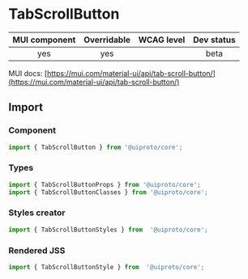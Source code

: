 # TabScrollButton

MUI component | Overridable | WCAG level | Dev status
:-----------: | :---------: | :--------: | :------------:
yes | yes | | beta

MUI docs: [https://mui.com/material-ui/api/tab-scroll-button/](https://mui.com/material-ui/api/tab-scroll-button/)

## Import

### Component
```javascript
import { TabScrollButton } from '@uiproto/core';
```
### Types
```javascript
import { TabScrollButtonProps } from '@uiproto/core';
import { TabScrollButtonClasses } from '@uiproto/core';
```

### Styles creator
```javascript
import { TabScrollButtonStyles } from  '@uiproto/core';
```

### Rendered JSS
```javascript
import { TabScrollButtonStyle } from  '@uiproto/core';
```
